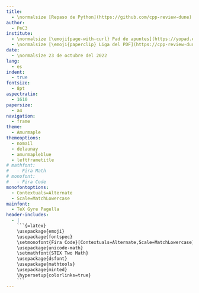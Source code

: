 ```yaml
---
title:
  - \normalsize [Repaso de Python](https://github.com/cpp-review-dune) \emoji{laptop}
author:
  - PeC3
institute:
  - \normalsize [\emoji{page-with-curl} Pad de apuntes](https://yopad.eu/p/2022-10-23-dune-365days)
  - \normalsize [\emoji{paperclip} Liga del PDF](https://cpp-review-dune.github.io/meetings-2022/2022-10-23.pdf)
date:
  - \normalsize 23 de octubre del 2022
lang:
  - es
indent:
  - true
fontsize:
  - 8pt
aspectratio:
  - 1610
papersize:
  - a4
navigation:
  - frame
theme:
  - Amurmaple
themeoptions:
  - nomail
  - delaunay
  - amurmapleblue
  - leftframetitle
# mathfont:
#   - Fira Math
# monofont:
#   - Fira Code
monofontoptions:
  - Contextuals=Alternate
  - Scale=MatchLowercase
mainfont:
  - TeX Gyre Pagella
header-includes:
  - |
    ```{=latex}
    \usepackage{emoji}
    \usepackage{fontspec}
    \setmonofont{Fira Code}[Contextuals=Alternate,Scale=MatchLowercase]
    \usepackage{unicode-math}
    \setmathfont{STIX Two Math}
    \usepackage{dsfont}
    \usepackage{mathtools}
    \usepackage{minted}
    \hypersetup{colorlinks=true}
    ```
---
```

